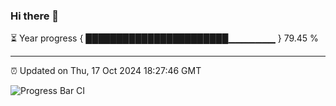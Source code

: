 ### Hi there 👋

⏳ Year progress { ███████████████████████▁▁▁▁▁▁▁ } 79.45 %

---

⏰ Updated on Thu, 17 Oct 2024 18:27:46 GMT

![Progress Bar CI](https://github.com/ZhaoGui/ZhaoGui/workflows/Progress%20Bar%20CI/badge.svg)
